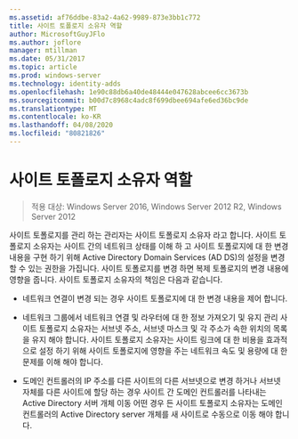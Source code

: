 ```yaml
---
ms.assetid: af76ddbe-83a2-4a62-9989-873e3bb1c772
title: 사이트 토폴로지 소유자 역할
author: MicrosoftGuyJFlo
ms.author: joflore
manager: mtillman
ms.date: 05/31/2017
ms.topic: article
ms.prod: windows-server
ms.technology: identity-adds
ms.openlocfilehash: 1e90c88db6a40de48444e047628abcee6cc3673b
ms.sourcegitcommit: b00d7c8968c4adc8f699dbee694afe6ed36bc9de
ms.translationtype: MT
ms.contentlocale: ko-KR
ms.lasthandoff: 04/08/2020
ms.locfileid: "80821826"
---
```

# <a name="site-topology-owner-role"></a>사이트 토폴로지 소유자 역할

>적용 대상: Windows Server 2016, Windows Server 2012 R2, Windows Server 2012

사이트 토폴로지를 관리 하는 관리자는 사이트 토폴로지 소유자 라고 합니다. 사이트 토폴로지 소유자는 사이트 간의 네트워크 상태를 이해 하 고 사이트 토폴로지에 대 한 변경 내용을 구현 하기 위해 Active Directory Domain Services (AD DS)의 설정을 변경할 수 있는 권한을 가집니다. 사이트 토폴로지를 변경 하면 복제 토폴로지의 변경 내용에 영향을 줍니다. 사이트 토폴로지 소유자의 책임은 다음과 같습니다.  
  
-   네트워크 연결이 변경 되는 경우 사이트 토폴로지에 대 한 변경 내용을 제어 합니다.  
  
-   네트워크 그룹에서 네트워크 연결 및 라우터에 대 한 정보 가져오기 및 유지 관리 사이트 토폴로지 소유자는 서브넷 주소, 서브넷 마스크 및 각 주소가 속한 위치의 목록을 유지 해야 합니다. 사이트 토폴로지 소유자는 사이트 링크에 대 한 비용을 효과적으로 설정 하기 위해 사이트 토폴로지에 영향을 주는 네트워크 속도 및 용량에 대 한 문제를 이해 해야 합니다.  
  
-   도메인 컨트롤러의 IP 주소를 다른 사이트의 다른 서브넷으로 변경 하거나 서브넷 자체를 다른 사이트에 할당 하는 경우 사이트 간 도메인 컨트롤러를 나타내는 Active Directory 서버 개체 이동 어떤 경우 든 사이트 토폴로지 소유자는 도메인 컨트롤러의 Active Directory server 개체를 새 사이트로 수동으로 이동 해야 합니다.  
  


